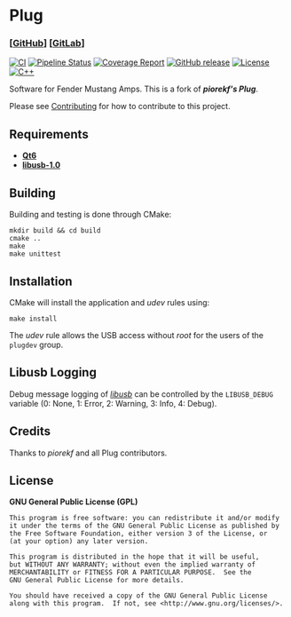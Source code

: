# Plug

### [[GitHub](https://github.com/offa/plug)] [[GitLab](https://gitlab.com/offa/plug)]

[![CI](https://github.com/offa/plug/workflows/ci/badge.svg)](https://github.com/offa/plug/actions)
[![Pipeline Status](https://gitlab.com/offa/plug/badges/master/pipeline.svg)](https://gitlab.com/offa/plug/commits/master)
[![Coverage Report](https://gitlab.com/offa/plug/badges/master/coverage.svg)](https://gitlab.com/offa/plug/commits/master)
[![GitHub release](https://img.shields.io/github/release/offa/plug.svg)](https://github.com/offa/plug/releases)
[![License](https://img.shields.io/badge/license-GPLv3-yellow.svg)](LICENSE)
[![C++](https://img.shields.io/badge/c++-17-green.svg)]()

Software for Fender Mustang Amps. This is a fork of ***piorekf's Plug***.

Please see [Contributing](CONTRIBUTING.md) for how to contribute to this project.


## Requirements

- [**Qt6**](https://www.qt.io/)
- [**libusb-1.0**](http://libusb.info/)



## Building

Building and testing is done through CMake:

```
mkdir build && cd build
cmake ..
make
make unittest
```


## Installation

CMake will install the application and *udev* rules using:

```
make install
```

The *udev* rule allows the USB access without *root* for the users of the `plugdev` group.


## Libusb Logging

Debug message logging of [*libusb*](https://libusb.sourceforge.io/api-1.0/) can be controlled by the `LIBUSB_DEBUG` variable (0: None, 1: Error, 2: Warning, 3: Info, 4: Debug).


## Credits

Thanks to *piorekf* and all Plug contributors.


## License

**GNU General Public License (GPL)**

    This program is free software: you can redistribute it and/or modify
    it under the terms of the GNU General Public License as published by
    the Free Software Foundation, either version 3 of the License, or
    (at your option) any later version.

    This program is distributed in the hope that it will be useful,
    but WITHOUT ANY WARRANTY; without even the implied warranty of
    MERCHANTABILITY or FITNESS FOR A PARTICULAR PURPOSE.  See the
    GNU General Public License for more details.

    You should have received a copy of the GNU General Public License
    along with this program.  If not, see <http://www.gnu.org/licenses/>.
